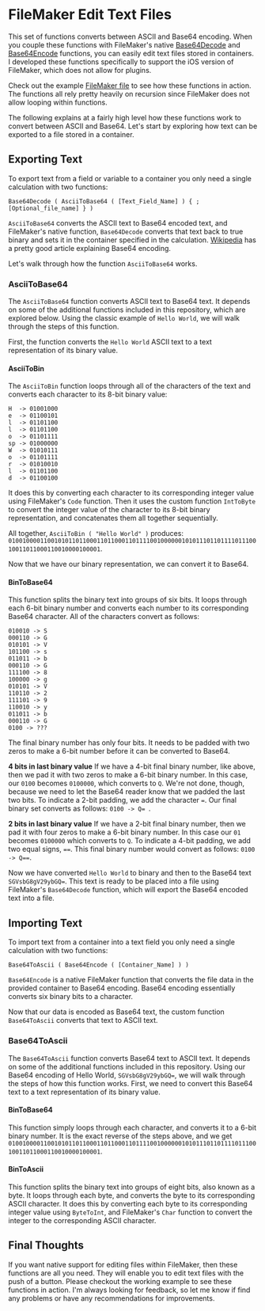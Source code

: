 # FileMaker Edit Text Files
This set of functions converts between ASCII and Base64 encoding.  When you couple these functions with FileMaker's native [Base64Decode](http://www.filemaker.com/help/13/fmp/en/html/func_ref1.31.13.html) and [Base64Encode](http://www.filemaker.com/help/13/fmp/en/html/func_ref1.31.14.html) functions, you can easily edit text files stored in containers.  I developed these functions specifically to support the iOS version of FileMaker, which does not allow for plugins.

Check out the example [FileMaker file](https://github.com/jmtritch/FileMaker_Edit_Text_Files/blob/master/FileMaker_Text_File_Manipulation_Example.fmp12) to see how these functions in action.  The functions all rely pretty heavily on recursion since FileMaker does not allow looping within functions.

The following explains at a fairly high level how these functions work to convert between ASCII and Base64.  Let's start by exploring how text can be exported to a file stored in a container.

## Exporting Text

To export text from a field or variable to a container you only need a single calculation with two functions: 

```
Base64Decode ( AsciiToBase64 ( [Text_Field_Name] ) { ; [Optional_file_name] } )
```

```AsciiToBase64``` converts the ASCII text to Base64 encoded text, and FileMaker's native function, ```Base64Decode``` converts that text back to true binary and sets it in the container specified in the calculation.  [Wikipedia](https://en.wikipedia.org/wiki/Base64) has a pretty good article explaining Base64 encoding.

Let's walk through how the function ```AsciiToBase64``` works.

### AsciiToBase64

The ```AsciiToBase64``` function converts ASCII text to Base64 text.  It depends on some of the additional functions included in this repository, which are explored below. Using the classic example of ```Hello World```, we will walk through the steps of this function.

First, the function converts the ```Hello World``` ASCII text to a text representation of its binary value.

#### AsciiToBin

The ```AsciiToBin``` function loops through all of the characters of the text and converts each character to its 8-bit binary value:

```
H  -> 01001000
e  -> 01100101
l  -> 01101100
l  -> 01101100
o  -> 01101111
sp -> 01000000
W  -> 01010111
o  -> 01101111
r  -> 01010010
l  -> 01101100
d  -> 01100100
```

It does this by converting each character to its corresponding integer value using FileMaker's ```Code``` function.  Then it uses the custom function ```IntToByte``` to convert the integer value of the character to its 8-bit binary representation, and concatenates them all together sequentially.

All together, ```AsciiToBin ( "Hello World" )``` produces:
```010010000110010101101100011011000110111100100000010101110110111101110010011011000110010000100001```.

Now that we have our binary representation, we can convert it to Base64.

#### BinToBase64

This function splits the binary text into groups of six bits.  It loops through each 6-bit binary number and converts each number to its corresponding Base64 character.  All of the characters convert as follows:
```
010010 -> S
000110 -> G
010101 -> V
101100 -> s
011011 -> b
000110 -> G
111100 -> 8
100000 -> g
010101 -> V
110110 -> 2
111101 -> 9
110010 -> y
011011 -> b
000110 -> G
0100 -> ???
```
The final binary number has only four bits.  It needs to be padded with two zeros to make a 6-bit number before it can be converted to Base64.

**4 bits in last binary value**
If we have a 4-bit final binary number, like above, then we pad it with two zeros to make a 6-bit binary number.  In this case, our ```0100``` becomes ```0100000```, which converts to ```Q```.  We're not done, though, because we need to let the Base64 reader know that we padded the last two bits.  To indicate a 2-bit padding, we add the character ```=```.  Our final binary set converts as follows: ```0100 -> Q= ```.

**2 bits in last binary value**
If we have a 2-bit final binary number, then we pad it with four zeros to make a 6-bit binary number.  In this case our ```01``` becomes ```0100000``` which converts to ```Q```.  To indicate a 4-bit padding, we add two equal signs, ```==```.  This final binary number would convert as follows: ```0100 -> Q==```.

Now we have converted ```Hello World``` to binary and then to the Base64 text ```SGVsbG8gV29ybGQ=```.  This text is ready to be placed into a file using FileMaker's ```Base64Decode``` function, which will export the Base64 encoded text into a file.

## Importing Text

To import text from a container into a text field you only need a single calculation with two functions:

```
Base64ToAscii ( Base64Encode ( [Container_Name] ) )
```

```Base64Encode``` is a native FileMaker function that converts the file data in the provided container to Base64 encoding.  Base64 encoding essentially converts six binary bits to a character.  

Now that our data is encoded as Base64 text, the custom function ```Base64ToAscii``` converts that text to ASCII text.

### Base64ToAscii
The ```Base64ToAscii``` function converts Base64 text to ASCII text.  It depends on some of the additional functions included in this repository. Using our Base64 encoding of Hello World, ```SGVsbG8gV29ybGQ=```, we will walk through the steps of how this function works.  First, we need to convert this Base64 text to a text representation of its binary value.

#### BinToBase64

This function simply loops through each character, and converts it to a 6-bit binary number.  It is the exact reverse of the steps above, and we get ```010010000110010101101100011011000110111100100000010101110110111101110010011011000110010000100001```.

#### BinToAscii
This function splits the binary text into groups of eight bits, also known as a byte.  It loops through each byte, and converts the byte to its corresponding ASCII character.  It does this by converting each byte to its corresponding integer value using ```ByteToInt```, and FileMaker's ```Char``` function to convert the integer to the corresponding ASCII character.

## Final Thoughts
If you want native support for editing files within FileMaker, then these functions are all you need.  They will enable you to edit text files with the push of a button.  Please checkout the working example to see these functions in action.  I'm always looking for feedback, so let me know if find any problems or have any recommendations for improvements.
